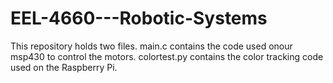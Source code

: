 # EEL-4660---Robotic-Systems

This repository holds two files. main.c contains the code used onour msp430 to control the motors. colortest.py contains the color tracking code used on the Raspberry Pi.
